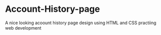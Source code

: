 # Account-History-page
A nice looking acoount history page design using HTML and CSS practiing web development
